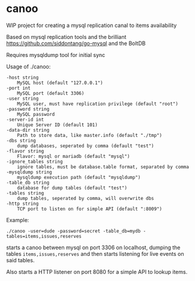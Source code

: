 # canoo

WIP project for creating a mysql replication canal to items availability

Based on mysql replication tools and the brilliant https://github.com/siddontang/go-mysql
and the BoltDB

Requires mysqldump tool for initial sync

Usage of ./canoo:

    -host string
        MySQL host (default "127.0.0.1")
    -port int
        MySQL port (default 3306)
    -user string
        MySQL user, must have replication privilege (default "root")
    -password string
        MySQL password
    -server-id int
        Unique Server ID (default 101)
    -data-dir string
        Path to store data, like master.info (default "./tmp")
    -dbs string
        dump databases, seperated by comma (default "test")
    -flavor string
        Flavor: mysql or mariadb (default "mysql")
    -ignore_tables string
        ignore tables, must be database.table format, separated by comma
    -mysqldump string
        mysqldump execution path (default "mysqldump")
    -table_db string
        database for dump tables (default "test")
    -tables string
        dump tables, seperated by comma, will overwrite dbs
    -http string
        TCP port to listen on for simple API (default ":8009")

Example:

    ./canoo -user=dude -password=secret -table_db=mydb -tables=items,issues,reserves

starts a canoo between mysql on port 3306 on localhost, dumping the tables `items,issues,reserves`
and then starts listening for live events on said tables.

Also starts a HTTP listener on port 8080 for a simple API to lookup items.